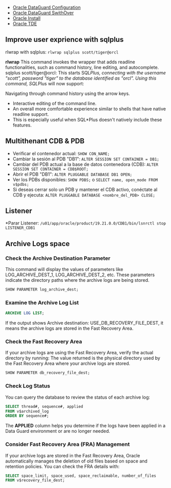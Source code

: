 

- [Oracle DataGuard Configuration](https://github.com/magnum31415/wiki/blob/main/oracle-dg.md)
- [Oracle DataGuard SwithOver](https://github.com/magnum31415/wiki/blob/main/oracle-dg-switchover.md)
- [Oracle Install](https://github.com/magnum31415/wiki/blob/main/oracle-install.md)
- [Oracle TDE](https://github.com/magnum31415/wiki/blob/main/oracle-tde.md)

## Improve user exprience with sqlplus

rlwrap with sqlplus: ``rlwrap sqlplus scott/tiger@orcl``

**rlwrap** This command invokes the wrapper that adds readline functionalities, such as command history, line editing, and autocomplete.
sqlplus scott/tiger@orcl: This starts SQL*Plus, connecting with the username "scott", password "tiger" to the database identified as "orcl".
Using this command, SQL*Plus will now support:

Navigating through command history using the arrow keys.
* Interactive editing of the command line.
* An overall more comfortable experience similar to shells that have native readline support.
* This is especially useful when SQL*Plus doesn't natively include these features.

## Multithenant CDB & PDB
* Verificar el contenedor actual: ``SHOW CON_NAME;``
* Cambiar la sesión al PDB "DB1": ``ALTER SESSION SET CONTAINER = DB1;``
* Cambiar del PDB actual a la base de datos contenedora (CDB): ``ALTER SESSION SET CONTAINER = CDB$ROOT;``
* Abrir el PDB "DB1": ``ALTER PLUGGABLE DATABASE DB1 OPEN;``
* Ver los PDBs disponibles: ``SHOW PDBS;`` o  ``SELECT name, open_mode FROM v$pdbs;``
* Si deseas cerrar solo un PDB y mantener el CDB activo, conéctate al CDB y ejecuta: ``ALTER PLUGGABLE DATABASE <nombre_del_PDB> CLOSE;``

## Listener

*Parar Listener: ``/u01/app/oracle/product/19.21.0.0/CDB1/bin/lsnrctl stop LISTENER_CDB1``

## Archive Logs space

### Check the Archive Destination Parameter

This command will display the values of parameters like LOG_ARCHIVE_DEST_1, LOG_ARCHIVE_DEST_2, etc. These parameters indicate the directory paths where the archive logs are being stored.
````sql
SHOW PARAMETER log_archive_dest;
````
### Examine the Archive Log List
````sql
ARCHIVE LOG LIST;
````
If the output shows Archive destination: USE_DB_RECOVERY_FILE_DEST, it means the archive logs are stored in the Fast Recovery Area.

### Check the Fast Recovery Area

If your archive logs are using the Fast Recovery Area, verify the actual directory by running:
The value returned is the physical directory used by the Fast Recovery Area where your archive logs are stored.
````sql
SHOW PARAMETER db_recovery_file_dest;
````

### Check Log Status
You can query the database to review the status of each archive log:

````sql
SELECT thread#, sequence#, applied
FROM v$archived_log
ORDER BY sequence#;
````
The **APPLIED** column helps you determine if the logs have been applied in a Data Guard environment or are no longer needed.

### Consider Fast Recovery Area (FRA) Management
If your archive logs are stored in the Fast Recovery Area, Oracle automatically manages the deletion of old files based on space and retention policies. You can check the FRA details with:

````sql
SELECT space_limit, space_used, space_reclaimable, number_of_files
FROM v$recovery_file_dest;
````
